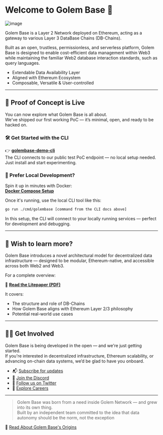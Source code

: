 # Welcome to Golem Base 👋

![image](https://github.com/user-attachments/assets/728592df-2377-4379-aa0b-86b3aa1a67b5)



Golem Base is a Layer 2 Network deployed on Ethereum, acting as a gateway to various Layer 3 DataBase Chains (DB-Chains).

Built as an open, trustless, permissionless, and serverless platform, Golem Base is designed to enable cost-efficient data management within Web3 while maintaining the familiar Web2 database interaction standards, such as query languages.

* Extendable Data Availability Layer
* Aligned with Ethereum Ecosystem
* Composable, Versatile & User-controlled

---

## 🚀 Proof of Concept is Live

You can now explore what Golem Base is all about.  
We've shipped our first working PoC — it’s minimal, open, and ready to be hacked on.

### 🛠️ Get Started with the CLI

👉 **[golembase-demo-cli](https://github.com/Golem-Base/golembase-demo-cli)**  
The CLI connects to our public test PoC endpoint — no local setup needed. Just install and start experimenting.

### 🐳 Prefer Local Development?

Spin it up in minutes with Docker:  
**[Docker Compose Setup](https://github.com/Golem-Base/op-geth/blob/main/RUN_LOCALLY.md)**

Once it's running, use the local CLI tool like this:

```bash
go run ./cmd/golembase [command from the CLI docs above]
```

In this setup, the CLI will connect to your locally running services — perfect for development and debugging.


---

## 📘 Wish to learn more?

Golem Base introduces a novel architectural model for decentralized data infrastructure — designed to be modular, Ethereum-native, and accessible across both Web2 and Web3.

For a complete overview:

📄 **[Read the Litepaper (PDF)](https://golem-base.io/wp-content/uploads/2025/03/GolemBase-Litepaper.pdf)**

It covers:
- The structure and role of DB-Chains  
- How Golem Base aligns with Ethereum Layer 2/3 philosophy  
- Potential real-world use cases

---

## 🧑‍🚀 Get Involved

Golem Base is being developed in the open — and we're just getting started.  
If you're interested in decentralized infrastructure, Ethereum scalability, or advancing on-chain data systems, we’d be glad to have you onboard.

- 📬 [Subscribe for updates](https://golem-base.io)  
- 💬 [Join the Discord](http://discord.gg/golem)
- 🧵 [Follow us on Twitter](https://twitter.com/golemproject)  
- 💼 [Explore Careers](https://golem.network/careers)

---

> Golem Base was born from a need inside Golem Network — and grew into its own thing.  
> Built by an independent team committed to the idea that data autonomy should be the norm, not the exception

📖 [Read About Golem Base's Origins](https://golem-base.io/docs/Golem-Origins.pdf)
